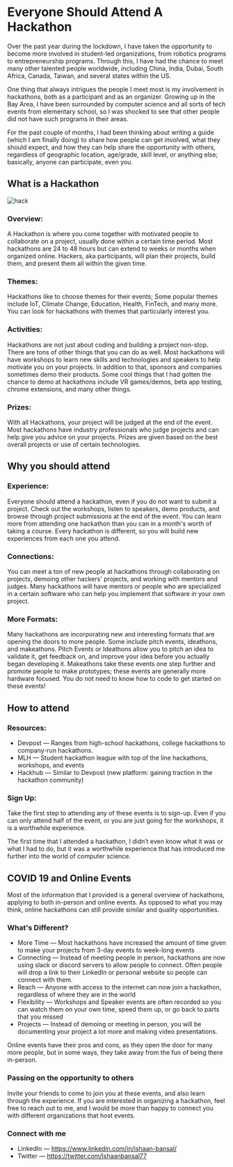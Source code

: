 # Everyone Should Attend A Hackathon

Over the past year during the lockdown, I have taken the opportunity to become more involved in student-led organizations, from robotics programs to entrepreneurship programs. Through this, I have had the chance to meet many other talented people worldwide, including China, India, Dubai, South Africa, Canada, Taiwan, and several states within the US.

One thing that always intrigues the people I meet most is my involvement in hackathons, both as a participant and as an organizer. Growing up in the Bay Area, I have been surrounded by computer science and all sorts of tech events from elementary school, so I was shocked to see that other people did not have such programs in their areas.

For the past couple of months, I had been thinking about writing a guide (which I am finally doing) to share how people can get involved, what they should expect, and how they can help share the opportunity with others, regardless of geographic location, age/grade, skill level, or anything else; basically, anyone can participate, even you.


## What is a Hackathon
![hack](https://user-images.githubusercontent.com/35862574/117558996-6b4f1700-b036-11eb-8d0d-125f1fd5a43b.jpeg)

### Overview: 
A Hackathon is where you come together with motivated people to collaborate on a project, usually done within a certain time period. Most hackathons are 24 to 48 hours but can extend to weeks or months when organized online. Hackers, aka participants, will plan their projects, build them, and present them all within the given time.

### Themes:
Hackathons like to choose themes for their events; Some popular themes include IoT, Climate Change, Education, Health, FinTech, and many more. You can look for hackathons with themes that particularly interest you.

### Activities: 
Hackathons are not just about coding and building a project non-stop. There are tons of other things that you can do as well. Most hackathons will have workshops to learn new skills and technologies and speakers to help motivate you on your projects. In addition to that, sponsors and companies sometimes demo their products. Some cool things that I had gotten the chance to demo at hackathons include VR games/demos, beta app testing, chrome extensions, and many other things. 

### Prizes: 
With all Hackathons, your project will be judged at the end of the event. Most hackathons have industry professionals who judge projects and can help give you advice on your projects. Prizes are given based on the best overall projects or use of certain technologies.

## Why you should attend
### Experience: 
Everyone should attend a hackathon, even if you do not want to submit a project. Check out the workshops, listen to speakers, demo products, and browse through project submissions at the end of the event. You can learn more from attending one hackathon than you can in a month's worth of taking a course. Every hackathon is different, so you will build new experiences from each one you attend.

### Connections: 
You can meet a ton of new people at hackathons through collaborating on projects, demoing other hackers' projects, and working with mentors and judges. Many hackathons will have mentors or people who are specialized in a certain software who can help you implement that software in your own project.

### More Formats: 
Many hackathons are incorporating new and interesting formats that are opening the doors to more people. Some include pitch events, ideathons, and makeathons. Pitch Events or Ideathons allow you to pitch an idea to validate it, get feedback on, and improve your idea before you actually began developing it. Makeathons take these events one step further and promote people to make prototypes; these events are generally more hardware focused. You do not need to know how to code to get started on these events!

## How to attend
### Resources:
* Devpost — Ranges from high-school hackathons, college hackathons to company-run hackathons.
* MLH — Student hackathon league with top of the line hackathons, workshops, and events
* Hackhub — Similar to Devpost (new platform: gaining traction in the hackathon community)

### Sign Up: 
Take the first step to attending any of these events is to sign-up. Even if you can only attend half of the event, or you are just going for the workshops, it is a worthwhile experience.

The first time that I attended a hackathon, I didn’t even know what it was or what I had to do, but it was a worthwhile experience that has introduced me further into the world of computer science.

## COVID 19 and Online Events
Most of the information that I provided is a general overview of hackathons, applying to both in-person and online events. As opposed to what you may think, online hackathons can still provide similar and quality opportunities.

### What's Different?
* More Time — Most hackathons have increased the amount of time given to make your projects from 3-day events to week-long events
* Connecting — Instead of meeting people in person, hackathons are now using slack or discord servers to allow people to connect. Often people will drop a link to their LinkedIn or personal website so people can connect with them.
* Reach — Anyone with access to the internet can now join a hackathon, regardless of where they are in the world
* Flexibility — Workshops and Speaker events are often recorded so you can watch them on your own time, speed them up, or go back to parts that you missed
* Projects — Instead of demoing or meeting in person, you will be documenting your project a lot more and making video presentations.


Online events have their pros and cons, as they open the door for many more people, but in some ways, they take away from the fun of being there in-person.

### Passing on the opportunity to others
Invite your friends to come to join you at these events, and also learn through the experience.
If you are interested in organizing a hackathon, feel free to reach out to me, and I would be more than happy to connect you with different organizations that host events.

### Connect with me
* LinkedIn — https://www.linkedin.com/in/ishaan-bansal/
* Twitter — https://twitter.com/Ishaanbansal77
